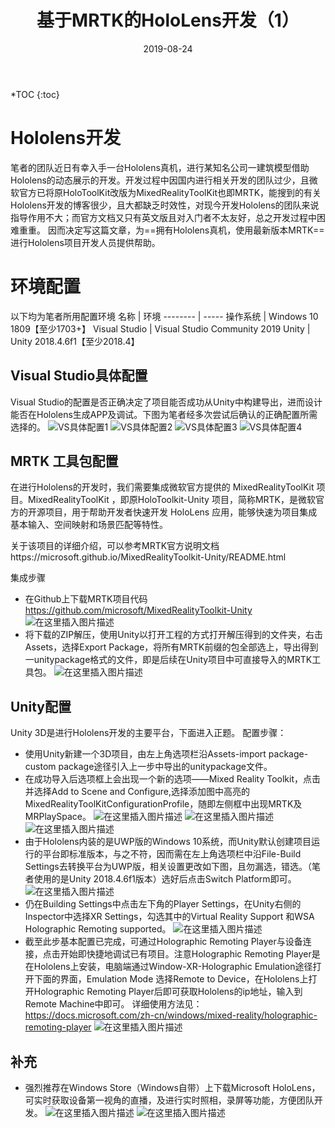 ﻿---
layout: post
title: "基于MRTK的HoloLens开发（1）"
date: 2019-08-24
excerpt: "A ton of text to test readability."
tags: [unity, MRTK, Hololens]
comments: true
---
*TOC
{:toc}

#  Hololens开发

笔者的团队近日有幸入手一台Hololens真机，进行某知名公司一建筑模型借助Hololens的动态展示的开发。开发过程中因国内进行相关开发的团队过少，且微软官方已将原HoloToolKit改版为MixedRealityToolKit也即MRTK，能搜到的有关Hololens开发的博客很少，且大都缺乏时效性，对现今开发Hololens的团队来说指导作用不大；而官方文档又只有英文版且对入门者不太友好，总之开发过程中困难重重。
因而决定写这篇文章，为==拥有Hololens真机，使用最新版本MRTK==进行Hololens项目开发人员提供帮助。
#  环境配置
以下均为笔者所用配置环境
名称     | 环境
-------- | -----
操作系统  | Windows 10 1809【至少1703+】
Visual Studio  | Visual Studio Community 2019
Unity  | Unity 2018.4.6f1【至少2018.4】
## Visual Studio具体配置
Visual Studio的配置是否正确决定了项目能否成功从Unity中构建导出，进而设计能否在Hololens生成APP及调试。下图为笔者经多次尝试后确认的正确配置所需选择的。
![VS具体配置1](https://img-blog.csdnimg.cn/20190823182200401.png?x-oss-process=image/watermark,type_ZmFuZ3poZW5naGVpdGk,shadow_10,text_aHR0cHM6Ly9ibG9nLmNzZG4ubmV0L0JyYW50X1N0YXJr,size_16,color_FFFFFF,t_70)
![VS具体配置2](https://img-blog.csdnimg.cn/2019082318224664.png?x-oss-process=image/watermark,type_ZmFuZ3poZW5naGVpdGk,shadow_10,text_aHR0cHM6Ly9ibG9nLmNzZG4ubmV0L0JyYW50X1N0YXJr,size_16,color_FFFFFF,t_70)
![VS具体配置3](https://img-blog.csdnimg.cn/20190823182429271.png?x-oss-process=image/watermark,type_ZmFuZ3poZW5naGVpdGk,shadow_10,text_aHR0cHM6Ly9ibG9nLmNzZG4ubmV0L0JyYW50X1N0YXJr,size_16,color_FFFFFF,t_70)
![VS具体配置4](https://img-blog.csdnimg.cn/20190823182500836.png)
##  MRTK 工具包配置
在进行Hololens的开发时，我们需要集成微软官方提供的 MixedRealityToolKit 项目。MixedRealityToolKit ，即原HoloToolkit-Unity 项目，简称MRTK，是微软官方的开源项目，用于帮助开发者快速开发 HoloLens 应用，能够快速为项目集成基本输入、空间映射和场景匹配等特性。

关于该项目的详细介绍，可以参考MRTK官方说明文档https://microsoft.github.io/MixedRealityToolkit-Unity/README.html

集成步骤

 - 在Github上下载MRTK项目代码 https://github.com/microsoft/MixedRealityToolkit-Unity
![在这里插入图片描述](https://img-blog.csdnimg.cn/20190823183744585.png?x-oss-process=image/watermark,type_ZmFuZ3poZW5naGVpdGk,shadow_10,text_aHR0cHM6Ly9ibG9nLmNzZG4ubmV0L0JyYW50X1N0YXJr,size_16,color_FFFFFF,t_70)
 - 将下载的ZIP解压，使用Unity以打开工程的方式打开解压得到的文件夹，右击Assets，选择Export Package，将所有MRTK前缀的包全部选上，导出得到一unitypackage格式的文件，即是后续在Unity项目中可直接导入的MRTK工具包。
![在这里插入图片描述](https://img-blog.csdnimg.cn/20190823192416100.png?x-oss-process=image/watermark,type_ZmFuZ3poZW5naGVpdGk,shadow_10,text_aHR0cHM6Ly9ibG9nLmNzZG4ubmV0L0JyYW50X1N0YXJr,size_16,color_FFFFFF,t_70)
## Unity配置
Unity 3D是进行Hololens开发的主要平台，下面进入正题。
配置步骤：
 - 使用Unity新建一个3D项目，由左上角选项栏沿Assets-import package-custom package途径引入上一步中导出的unitypackage文件。
 - 在成功导入后选项框上会出现一个新的选项——Mixed Reality Toolkit，点击并选择Add to Scene and Configure,选择添加图中高亮的MixedRealityToolKitConfigurationProfile，随即左侧框中出现MRTK及MRPlaySpace。
 ![在这里插入图片描述](https://img-blog.csdnimg.cn/20190823195120840.png) ![在这里插入图片描述](https://img-blog.csdnimg.cn/20190823195214772.png?x-oss-process=image/watermark,type_ZmFuZ3poZW5naGVpdGk,shadow_10,text_aHR0cHM6Ly9ibG9nLmNzZG4ubmV0L0JyYW50X1N0YXJr,size_16,color_FFFFFF,t_70)
![在这里插入图片描述](https://img-blog.csdnimg.cn/20190823195311416.png)
 - 由于Hololens内装的是UWP版的Windows 10系统，而Unity默认创建项目运行的平台即标准版本，与之不符，因而需在左上角选项栏中沿File-Build Settings去转换平台为UWP版，相关设置更改如下图，且勿漏选，错选。（笔者使用的是Unity 2018.4.6f1版本）选好后点击Switch Platform即可。
![在这里插入图片描述](https://img-blog.csdnimg.cn/20190823195606291.png?x-oss-process=image/watermark,type_ZmFuZ3poZW5naGVpdGk,shadow_10,text_aHR0cHM6Ly9ibG9nLmNzZG4ubmV0L0JyYW50X1N0YXJr,size_16,color_FFFFFF,t_70)
 - 仍在Building Settings中点击左下角的Player Settings，在Unity右侧的Inspector中选择XR Settings，勾选其中的Virtual Reality Support 和WSA Holographic Remoting supported。
![在这里插入图片描述](https://img-blog.csdnimg.cn/20190823195912949.png?x-oss-process=image/watermark,type_ZmFuZ3poZW5naGVpdGk,shadow_10,text_aHR0cHM6Ly9ibG9nLmNzZG4ubmV0L0JyYW50X1N0YXJr,size_16,color_FFFFFF,t_70)
 - 截至此步基本配置已完成，可通过Holographic Remoting Player与设备连接，点击开始即快捷地调试已有项目。注意Holographic Remoting Player是在Hololens上安装，电脑端通过Window-XR-Holographic Emulation途径打开下面的界面，Emulation Mode 选择Remote to Device，在Hololens上打开Holographic Remoting Player后即可获取Hololens的ip地址，输入到Remote Machine中即可。
详细使用方法见：https://docs.microsoft.com/zh-cn/windows/mixed-reality/holographic-remoting-player
![在这里插入图片描述](https://img-blog.csdnimg.cn/20190823205828382.png?x-oss-process=image/watermark,type_ZmFuZ3poZW5naGVpdGk,shadow_10,text_aHR0cHM6Ly9ibG9nLmNzZG4ubmV0L0JyYW50X1N0YXJr,size_16,color_FFFFFF,t_70)
##  补充
 - 强烈推荐在Windows Store（Windows自带）上下载Microsoft HoloLens，可实时获取设备第一视角的直播，及进行实时照相，录屏等功能，方便团队开发。
![在这里插入图片描述](https://img-blog.csdnimg.cn/20190823211522910.png?x-oss-process=image/watermark,type_ZmFuZ3poZW5naGVpdGk,shadow_10,text_aHR0cHM6Ly9ibG9nLmNzZG4ubmV0L0JyYW50X1N0YXJr,size_16,color_FFFFFF,t_70)
![在这里插入图片描述](https://img-blog.csdnimg.cn/20190823211834466.png?x-oss-process=image/watermark,type_ZmFuZ3poZW5naGVpdGk,shadow_10,text_aHR0cHM6Ly9ibG9nLmNzZG4ubmV0L0JyYW50X1N0YXJr,size_16,color_FFFFFF,t_70)


